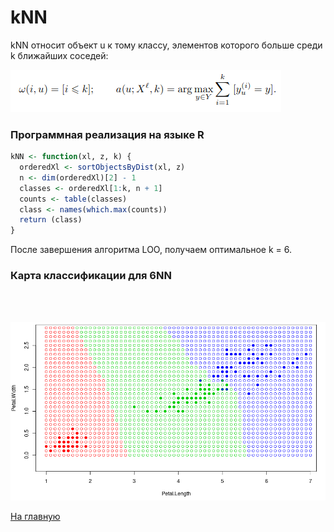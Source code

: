 # kNN

kNN относит объект u к тому классу, элементов которого больше среди k ближайших соседей:

![kNN](kNN.png)

### Программная реализация на языке R

```R
kNN <- function(xl, z, k) {
  orderedXl <- sortObjectsByDist(xl, z)
  n <- dim(orderedXl)[2] - 1
  classes <- orderedXl[1:k, n + 1]
  counts <- table(classes)
  class <- names(which.max(counts))
  return (class)
}
```

После завершения алгоритма LOO, получаем оптимальное k = 6.

### Карта классификации для 6NN
<br/><br/>

<img src="kNN_kk.png" width="600">

<a href="https://github.com/davilexx/ml1">На главную</a>
